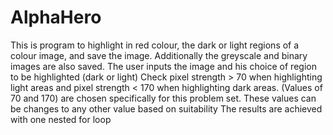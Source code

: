 # AlphaHero
This is program to highlight in red colour, the dark or light regions of a colour image, and save the image. Additionally the greyscale and binary images are also saved. 
The user inputs the image and his choice of region to be highlighted (dark or light)
Check pixel strength > 70 when highlighting light areas and pixel strength < 170 when highlighting dark areas. (Values of 70 and 170) are chosen specifically for this problem set. These values can be changes to any other value based on suitability
The results are achieved with one nested for loop
